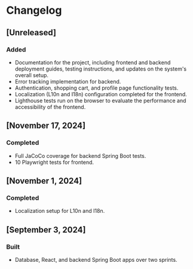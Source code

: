 # Changelog

## [Unreleased]
### Added
- Documentation for the project, including frontend and backend deployment guides, testing instructions, and updates on the system's overall setup.
- Error tracking implementation for backend.
- Authentication, shopping cart, and profile page functionality tests.
- Localization (L10n and I18n) configuration completed for the frontend.
- Lighthouse tests run on the browser to evaluate the performance and accessibility of the frontend.

## [November 17, 2024]
### Completed
- Full JaCoCo coverage for backend Spring Boot tests.
- 10 Playwright tests for frontend.

## [November 1, 2024]
### Completed
- Localization setup for L10n and I18n.

## [September 3, 2024]
### Built
- Database, React, and backend Spring Boot apps over two sprints.
